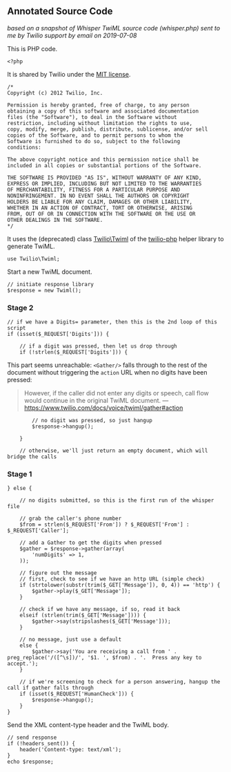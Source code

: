 ## Annotated Source Code

*based on a snapshot of Whisper TwiML source code (whisper.php)
sent to me by Twilio support by email on 2019-07-08*

This is PHP code.

```
<?php
```

It is shared by Twilio under the
[MIT license](https://opensource.org/licenses/MIT).

```
/*
Copyright (c) 2012 Twilio, Inc.

Permission is hereby granted, free of charge, to any person
obtaining a copy of this software and associated documentation
files (the "Software"), to deal in the Software without
restriction, including without limitation the rights to use,
copy, modify, merge, publish, distribute, sublicense, and/or sell
copies of the Software, and to permit persons to whom the
Software is furnished to do so, subject to the following
conditions:

The above copyright notice and this permission notice shall be
included in all copies or substantial portions of the Software.

THE SOFTWARE IS PROVIDED "AS IS", WITHOUT WARRANTY OF ANY KIND,
EXPRESS OR IMPLIED, INCLUDING BUT NOT LIMITED TO THE WARRANTIES
OF MERCHANTABILITY, FITNESS FOR A PARTICULAR PURPOSE AND
NONINFRINGEMENT. IN NO EVENT SHALL THE AUTHORS OR COPYRIGHT
HOLDERS BE LIABLE FOR ANY CLAIM, DAMAGES OR OTHER LIABILITY,
WHETHER IN AN ACTION OF CONTRACT, TORT OR OTHERWISE, ARISING
FROM, OUT OF OR IN CONNECTION WITH THE SOFTWARE OR THE USE OR
OTHER DEALINGS IN THE SOFTWARE.
*/
```

It uses the (deprecated) class
[Twilio\Twiml](https://www.twilio.com/docs/libraries/reference/twilio-php/5.34.1/class-Twilio.Twiml.html)
of the [twilio-php](https://github.com/twilio/twilio-php) helper library
to generate TwiML.

```
use Twilio\Twiml;
```

Start a new TwiML document.

```
// initiate response library
$response = new Twiml();
```

### Stage 2

```
// if we have a Digits= parameter, then this is the 2nd loop of this script
if (isset($_REQUEST['Digits'])) {

	// if a digit was pressed, then let us drop through
	if (!strlen($_REQUEST['Digits'])) {
```

This part seems unreachable: `<Gather/>` falls through to the rest of
the document without triggering the `action` URL when no digits have
been pressed:

> However, if the caller did not enter any digits or speech,
> call flow would continue in the original TwiML document.
> — https://www.twilio.com/docs/voice/twiml/gather#action

```
		// no digit was pressed, so just hangup
		$response->hangup();

	}

	// otherwise, we'll just return an empty document, which will bridge the calls
```

### Stage 1

```
} else {

	// no digits submitted, so this is the first run of the whisper file

	// grab the caller's phone number
	$from = strlen($_REQUEST['From']) ? $_REQUEST['From'] : $_REQUEST['Caller'];

	// add a Gather to get the digits when pressed
	$gather = $response->gather(array(
		'numDigits' => 1,
	));

	// figure out the message
	// first, check to see if we have an http URL (simple check)
	if (strtolower(substr(trim($_GET['Message']), 0, 4)) == 'http') {
		$gather->play($_GET['Message']);
	}

	// check if we have any message, if so, read it back
	elseif (strlen(trim($_GET['Message']))) {
		$gather->say(stripslashes($_GET['Message']));
	}

	// no message, just use a default
	else {
		$gather->say('You are receiving a call from ' . preg_replace('/([^\s])/', '$1. ', $from) . '.  Press any key to accept.');
	}

	// if we're screening to check for a person answering, hangup the call if gather falls through
	if (isset($_REQUEST['HumanCheck'])) {
		$response->hangup();
	}
}
```

Send the XML content-type header and the TwiML body.

```
// send response
if (!headers_sent()) {
	header('Content-type: text/xml');
}
echo $response;
```
